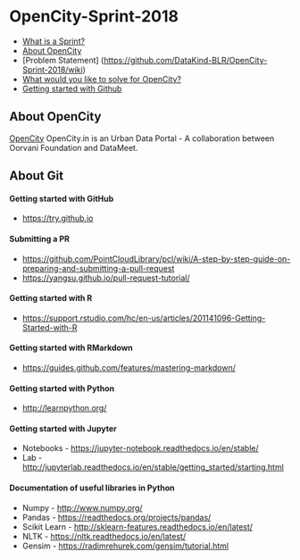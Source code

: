 # OpenCity-Sprint-2018
- [What is a Sprint?](https://github.com/DataKind-BLR/Sprint/wiki)
- [About OpenCity](https://github.com/DataKind-BLR/OpenCity-Sprint-2018/blob/master/README.md#about-opencity)
- [Problem Statement] (https://github.com/DataKind-BLR/OpenCity-Sprint-2018/wiki)
- [What would you like to solve for OpenCity?](https://github.com/DataKind-BLR/OpenCity-Sprint-2018/issues)
- [Getting started with Github](https://github.com/DataKind-BLR/OpenCity-Sprint-2018/blob/master/README.md#about-git
) 

## About OpenCity

[OpenCity](http://opencity.in//) OpenCity.in is an Urban Data Portal - A collaboration between Oorvani Foundation and DataMeet. 

## About Git

#### Getting started with GitHub
- https://try.github.io

#### Submitting a PR
- https://github.com/PointCloudLibrary/pcl/wiki/A-step-by-step-guide-on-preparing-and-submitting-a-pull-request
- https://yangsu.github.io/pull-request-tutorial/

#### Getting started with R
- https://support.rstudio.com/hc/en-us/articles/201141096-Getting-Started-with-R

#### Getting started with RMarkdown
- https://guides.github.com/features/mastering-markdown/

#### Getting started with Python
- http://learnpython.org/

#### Getting started with Jupyter 
- Notebooks - https://jupyter-notebook.readthedocs.io/en/stable/
- Lab - http://jupyterlab.readthedocs.io/en/stable/getting_started/starting.html

#### Documentation of useful libraries in Python
- Numpy - http://www.numpy.org/
- Pandas - https://readthedocs.org/projects/pandas/
- Scikit Learn - http://sklearn-features.readthedocs.io/en/latest/
- NLTK - https://nltk.readthedocs.io/en/latest/
- Gensim - https://radimrehurek.com/gensim/tutorial.html

